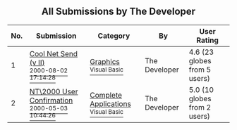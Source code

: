 ﻿<div align="center">

## All Submissions by The Developer

</div>

No.  | Submission | Category | By   | User Rating
---- | ---------- | -------- | ---- | -----------
1 | [Cool Net Send \(v II\)<br /><sup>2000-08-02 17:14:28</sup>](https://github.com/Planet-Source-Code/the-developer-cool-net-send-v-ii__1-10504) | [Graphics<br /><sup>Visual Basic</sup>](../ByCategory/graphics__1-46.md) | The Developer | 4.6 (23 globes from 5 users)
2 | [NT\\2000 User Confirmation<br /><sup>2000-05-03 10:44:26</sup>](https://github.com/Planet-Source-Code/the-developer-nt-2000-user-confirmation__1-7804) | [Complete Applications<br /><sup>Visual Basic</sup>](../ByCategory/complete-applications__1-27.md) | The Developer | 5.0 (10 globes from 2 users)
